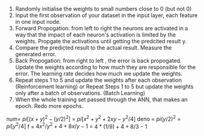  1. Randomly initialise the weights to small numbers close to 0 (but not 0)
 2. Input the first observation of your dataset in the input layer, each feature in one input node.
 3. Forward Propogation: from left to right the neurons are activated in a way that the impact of each neuron's activation is limited by the weights. Propgate the activations until getting the predcited result y.
 4. Compare the predicted result to the actual result. Measure the generated error.
 5. Back Propogation: from right to left , the error is back propogated. Update the weights according to how much they are responsible for the error. The learning rate decides how much we update the weights.
 6. Repeat steps 1 to 5 and update the weights after each observation (Reinforcement learning) or Repeat Steps 1 to 5 but update the weights only after a batch of observations. (Batch Learning)
 7. When the whole training set passed through the ANN, that makes an epoch. Redo more epochs.

num= $pi [(x+y)^2 - (y/2)^2]$ = $pi[x^2 + y^2 + 2xy - y^2/4]$
deno = $pi(y/2)^2$ = $pi[y^2/4]$
f = $4x^2/y^2 + 4 + 8x/y - 1$
 = $4 *(1/9) + 4 + 8/3 -1$ 
<!--stackedit_data:
eyJoaXN0b3J5IjpbMTM4MTkxMjMwNCwtOTUwNDQxNjkzXX0=
-->